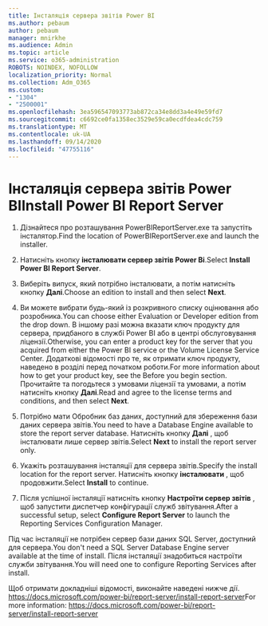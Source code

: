 ```yaml
---
title: Інсталяція сервера звітів Power BI
ms.author: pebaum
author: pebaum
manager: mnirkhe
ms.audience: Admin
ms.topic: article
ms.service: o365-administration
ROBOTS: NOINDEX, NOFOLLOW
localization_priority: Normal
ms.collection: Adm_O365
ms.custom:
- "1304"
- "2500001"
ms.openlocfilehash: 3ea596547093773ab872ca34e8dd3a4e49e59fd7
ms.sourcegitcommit: c6692ce0fa1358ec3529e59ca0ecdfdea4cdc759
ms.translationtype: MT
ms.contentlocale: uk-UA
ms.lasthandoff: 09/14/2020
ms.locfileid: "47755116"
---
```

# <a name="install-power-bi-report-server"></a><span data-ttu-id="76c44-102">Інсталяція сервера звітів Power BI</span><span class="sxs-lookup"><span data-stu-id="76c44-102">Install Power BI Report Server</span></span>

1. <span data-ttu-id="76c44-103">Дізнайтеся про розташування PowerBIReportServer.exe та запустіть інсталятор.</span><span class="sxs-lookup"><span data-stu-id="76c44-103">Find the location of PowerBIReportServer.exe and launch the installer.</span></span>

2. <span data-ttu-id="76c44-104">Натисніть кнопку **інсталювати сервер звітів Power Bi**.</span><span class="sxs-lookup"><span data-stu-id="76c44-104">Select **Install Power BI Report Server**.</span></span>

3. <span data-ttu-id="76c44-105">Виберіть випуск, який потрібно інсталювати, а потім натисніть кнопку **Далі**.</span><span class="sxs-lookup"><span data-stu-id="76c44-105">Choose an edition to install and then select **Next**.</span></span>

4. <span data-ttu-id="76c44-106">Ви можете вибрати будь-який із розкривного списку оцінювання або розробника.</span><span class="sxs-lookup"><span data-stu-id="76c44-106">You can choose either Evaluation or Developer edition from the drop down.</span></span>  <span data-ttu-id="76c44-107">В іншому разі можна вказати ключ продукту для сервера, придбаного в службі Power BI або в центрі обслуговування ліцензії.</span><span class="sxs-lookup"><span data-stu-id="76c44-107">Otherwise, you can enter a product key for the server that you acquired from either the Power BI service or the Volume License Service Center.</span></span> <span data-ttu-id="76c44-108">Додаткові відомості про те, як отримати ключ продукту, наведено в розділі перед початком роботи.</span><span class="sxs-lookup"><span data-stu-id="76c44-108">For more information about how to get your product key, see the Before you begin section.</span></span> <span data-ttu-id="76c44-109">Прочитайте та погодьтеся з умовами ліцензії та умовами, а потім натисніть кнопку **Далі**.</span><span class="sxs-lookup"><span data-stu-id="76c44-109">Read and agree to the license terms and conditions, and then select **Next**.</span></span>

5. <span data-ttu-id="76c44-110">Потрібно мати Обробник баз даних, доступний для збереження бази даних сервера звітів.</span><span class="sxs-lookup"><span data-stu-id="76c44-110">You need to have a Database Engine available to store the report server database.</span></span> <span data-ttu-id="76c44-111">Натисніть кнопку **Далі** , щоб інсталювати лише сервер звітів.</span><span class="sxs-lookup"><span data-stu-id="76c44-111">Select **Next** to install the report server only.</span></span>

6. <span data-ttu-id="76c44-112">Укажіть розташування інсталяції для сервера звітів.</span><span class="sxs-lookup"><span data-stu-id="76c44-112">Specify the install location for the report server.</span></span> <span data-ttu-id="76c44-113">Натисніть кнопку **інсталювати** , щоб продовжити.</span><span class="sxs-lookup"><span data-stu-id="76c44-113">Select **Install** to continue.</span></span>

7. <span data-ttu-id="76c44-114">Після успішної інсталяції натисніть кнопку **Настроїти сервер звітів** , щоб запустити диспетчер конфігурації служб звітування.</span><span class="sxs-lookup"><span data-stu-id="76c44-114">After a successful setup, select **Configure Report Server** to launch the Reporting Services Configuration Manager.</span></span>

<span data-ttu-id="76c44-115">Під час інсталяції не потрібен сервер бази даних SQL Server, доступний для сервера.</span><span class="sxs-lookup"><span data-stu-id="76c44-115">You don't need a SQL Server Database Engine server available at the time of install.</span></span> <span data-ttu-id="76c44-116">Після інсталяції знадобиться настроїти служби звітування.</span><span class="sxs-lookup"><span data-stu-id="76c44-116">You will need one to configure Reporting Services after install.</span></span>

<span data-ttu-id="76c44-117">Щоб отримати докладніші відомості, виконайте наведені нижче дії. https://docs.microsoft.com/power-bi/report-server/install-report-server</span><span class="sxs-lookup"><span data-stu-id="76c44-117">For more information: https://docs.microsoft.com/power-bi/report-server/install-report-server</span></span>
